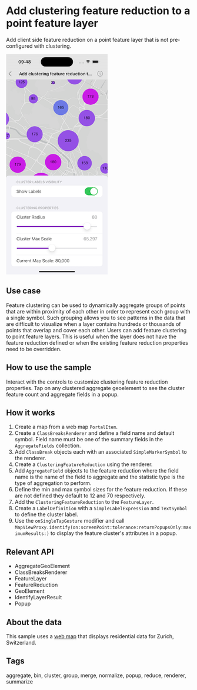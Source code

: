 # Add clustering feature reduction to a point feature layer

Add client side feature reduction on a point feature layer that is not pre-configured with clustering.

![Image of Add clustering feature reduction to a point feature layer sample](add-clustering-feature-reduction-to-a-point-feature-layer.png)

## Use case

Feature clustering can be used to dynamically aggregate groups of points that are within proximity of each other in order to represent each group with a single symbol. Such grouping allows you to see patterns in the data that are difficult to visualize when a layer contains hundreds or thousands of points that overlap and cover each other. Users can add feature clustering to point feature layers. This is useful when the layer does not have the feature reduction defined or when the existing feature reduction properties need to be overridden.

## How to use the sample

Interact with the controls to customize clustering feature reduction properties. Tap on any clustered aggregate geoelement to see the cluster feature count and aggregate fields in a popup.

## How it works

1. Create a map from a web map `PortalItem`.
2. Create a `ClassBreaksRenderer` and define a field name and default symbol. Field name must be one of the summary fields in the `AggregateFields` collection.
3. Add `ClassBreak` objects each with an associated `SimpleMarkerSymbol` to the renderer.
4. Create a `ClusteringFeatureReduction` using the renderer.
5. Add `AggregateField` objects to the feature reduction where the field name is the name of the field to aggregate and the statistic type is the type of aggregation to perform.
6. Define the min and max symbol sizes for the feature reduction. If these are not defined they default to 12 and 70 respectively.
7. Add the `ClusteringFeatureReduction` to the `FeatureLayer`.
8. Create a `LabelDefinition` with a `SimpleLabelExpression` and `TextSymbol` to define the cluster label.
9. Use the `onSingleTapGesture` modifier and call `MapViewProxy.identify(on:screenPoint:tolerance:returnPopupsOnly:maximumResults:)` to display the feature cluster's attributes in a popup.

## Relevant API

* AggregateGeoElement
* ClassBreaksRenderer
* FeatureLayer
* FeatureReduction
* GeoElement
* IdentifyLayerResult
* Popup

## About the data

This sample uses a [web map](https://www.arcgis.com/home/item.html?id=aa44e79a4836413c89908e1afdace2ea) that displays residential data for Zurich, Switzerland.

## Tags

aggregate, bin, cluster, group, merge, normalize, popup, reduce, renderer, summarize

